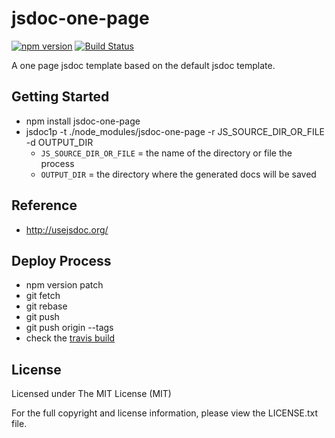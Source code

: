 # jsdoc-one-page

[![npm version](https://badge.fury.io/js/jsdoc-one-page.svg)](https://badge.fury.io/js/jsdoc-one-page)
[![Build Status](https://travis-ci.org/amcmillan01/jsdoc-one-page.svg?branch=master)](https://travis-ci.org/amcmillan01/jsdoc-one-page)

A one page jsdoc template based on the default jsdoc template.

## Getting Started

- npm install jsdoc-one-page
- jsdoc1p -t ./node_modules/jsdoc-one-page -r JS_SOURCE_DIR_OR_FILE -d OUTPUT_DIR
    - `JS_SOURCE_DIR_OR_FILE` = the name of the directory or file the process
    - `OUTPUT_DIR` = the directory where the generated docs will be saved

## Reference

- http://usejsdoc.org/

## Deploy Process

- npm version patch 
- git fetch
- git rebase
- git push
- git push origin --tags
- check the [travis build](https://travis-ci.org/amcmillan01/jsdoc-one-page)

## License

Licensed under The MIT License (MIT)

For the full copyright and license information, please view the LICENSE.txt file.